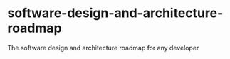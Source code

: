 # software-design-and-architecture-roadmap
The software design and architecture roadmap for any developer
